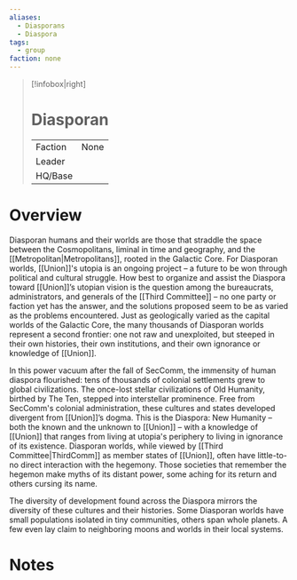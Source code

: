 ```yaml
---
aliases:
  - Diasporans
  - Diaspora
tags:
  - group
faction: none
---
```

> [!infobox|right] 
> # Diasporan
> | | |
> | ---- | ---- |
> | Faction | None |
> | Leader |  |
> | HQ/Base | |


# Overview
Diasporan humans and their worlds are those that straddle the space between the Cosmopolitans, liminal in time and geography, and the [[Metropolitan|Metropolitans]], rooted in the Galactic Core. For Diasporan worlds, [[Union]]'s utopia is an ongoing project – a future to be won through political and cultural struggle. How best to organize and assist the Diaspora toward [[Union]]’s utopian vision is the question among the bureaucrats, administrators, and generals of the [[Third Committee]] – no one party or faction yet has the answer, and the solutions proposed seem to be as varied as the problems encountered. Just as geologically varied as the capital worlds of the Galactic Core, the many thousands of Diasporan worlds represent a second frontier: one not raw and unexploited, but steeped in their own histories, their own institutions, and their own ignorance or knowledge of [[Union]].

In this power vacuum after the fall of SecComm, the immensity of human diaspora flourished: tens of thousands of colonial settlements grew to global civilizations. The once-lost stellar civilizations of Old Humanity, birthed by The Ten, stepped into interstellar prominence. Free from SecComm's colonial administration, these cultures and states developed divergent from [[Union]]’s dogma. This is the Diaspora: New Humanity – both the known and the unknown to [[Union]] – with a knowledge of [[Union]] that ranges from living at utopia's periphery to living in ignorance of its existence. Diasporan worlds, while viewed by [[Third Committee|ThirdComm]] as member states of [[Union]], often have little-to-no direct interaction with the hegemony. Those societies that remember the hegemon make myths of its distant power, some aching for its return and others cursing its name.

The diversity of development found across the Diaspora mirrors the diversity of these cultures and their histories. Some Diasporan worlds have small populations isolated in tiny communities, others span whole planets. A few even lay claim to neighboring moons and worlds in their local systems.

# Notes